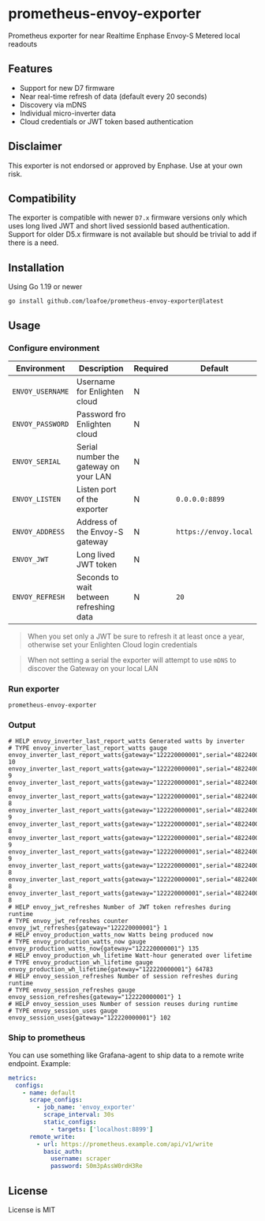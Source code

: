 # prometheus-envoy-exporter

Prometheus exporter for near Realtime Enphase Envoy-S Metered local readouts

## Features

- Support for new D7 firmware
- Near real-time refresh of data (default every 20 seconds)
- Discovery via mDNS
- Individual micro-inverter data
- Cloud credentials or JWT token based authentication

## Disclaimer

This exporter is not endorsed or approved by Enphase. Use at your own risk. 

## Compatibility

The exporter is compatible with newer `D7.x` firmware versions only which uses long lived JWT and short lived sessionId based authentication. Support for older D5.x firmware is not available but should be trivial to add if there is a need.

## Installation

Using Go 1.19 or newer

```shell
go install github.com/loafoe/prometheus-envoy-exporter@latest
```

## Usage

### Configure environment

| Environment      | Description                             | Required | Default               |
|------------------|-----------------------------------------|----------|-----------------------|
| `ENVOY_USERNAME` | Username for Enlighten cloud            | N        |                       |
| `ENVOY_PASSWORD` | Password fro Enlighten cloud            | N        |                       |
| `ENVOY_SERIAL`   | Serial number the gateway on your LAN   | N        |                       |
| `ENVOY_LISTEN`   | Listen port of the exporter             | N        | `0.0.0.0:8899`        |
| `ENVOY_ADDRESS`  | Address of the Envoy-S gateway          | N        | `https://envoy.local` |
| `ENVOY_JWT`      | Long lived JWT token                    | N        |                       |
| `ENVOY_REFRESH`  | Seconds to wait between refreshing data | N        | `20`                  |

> When you set only a JWT be sure to refresh it at least once a year, otherwise set your Enlighten Cloud login credentials

> When not setting a serial the exporter will attempt to use `mDNS` to discover the Gateway on your local LAN

### Run exporter

```shell
prometheus-envoy-exporter
```

### Output

```
# HELP envoy_inverter_last_report_watts Generated watts by inverter
# TYPE envoy_inverter_last_report_watts gauge
envoy_inverter_last_report_watts{gateway="122220000001",serial="48224000001"} 10
envoy_inverter_last_report_watts{gateway="122220000001",serial="48224000002"} 9
envoy_inverter_last_report_watts{gateway="122220000001",serial="48224000003"} 8
envoy_inverter_last_report_watts{gateway="122220000001",serial="48224000004"} 8
envoy_inverter_last_report_watts{gateway="122220000001",serial="48224000005"} 9
envoy_inverter_last_report_watts{gateway="122220000001",serial="48224000006"} 8
envoy_inverter_last_report_watts{gateway="122220000001",serial="48224000007"} 9
envoy_inverter_last_report_watts{gateway="122220000001",serial="48224000008"} 9
envoy_inverter_last_report_watts{gateway="122220000001",serial="48224000009"} 8
envoy_inverter_last_report_watts{gateway="122220000001",serial="48224000010"} 8
envoy_inverter_last_report_watts{gateway="122220000001",serial="48224000011"} 8
# HELP envoy_jwt_refreshes Number of JWT token refreshes during runtime
# TYPE envoy_jwt_refreshes counter
envoy_jwt_refreshes{gateway="122220000001"} 1
# HELP envoy_production_watts_now Watts being produced now
# TYPE envoy_production_watts_now gauge
envoy_production_watts_now{gateway="122220000001"} 135
# HELP envoy_production_wh_lifetime Watt-hour generated over lifetime
# TYPE envoy_production_wh_lifetime gauge
envoy_production_wh_lifetime{gateway="122220000001"} 64783
# HELP envoy_session_refreshes Number of session refreshes during runtime
# TYPE envoy_session_refreshes gauge
envoy_session_refreshes{gateway="122220000001"} 1
# HELP envoy_session_uses Number of session reuses during runtime
# TYPE envoy_session_uses gauge
envoy_session_uses{gateway="122220000001"} 102
```

### Ship to prometheus

You can use something like Grafana-agent to ship data to a remote write endpoint. Example:

```yml
metrics:
  configs:
    - name: default
      scrape_configs:
        - job_name: 'envoy_exporter'
          scrape_interval: 30s
          static_configs:
            - targets: ['localhost:8899']
      remote_write:
        - url: https://prometheus.example.com/api/v1/write
          basic_auth:
            username: scraper
            password: S0m3pAssW0rdH3Re
```

## License

License is MIT
